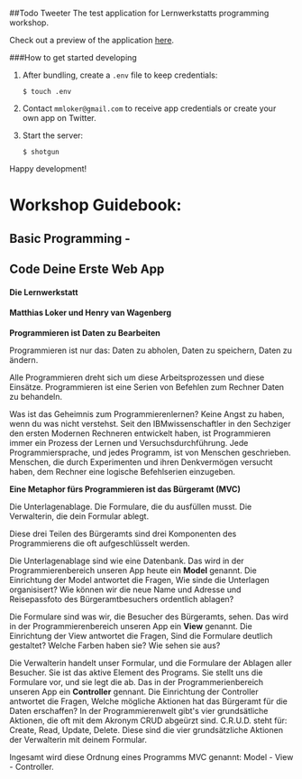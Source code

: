 ##Todo Tweeter
The test application for Lernwerkstatts programming workshop.

Check out a preview of the application [here](https://guarded-journey-2204.herokuapp.com/).

###How to get started developing

1. After bundling, create a `.env` file to keep credentials:

    `$ touch .env`

2. Contact `mmloker@gmail.com` to receive app credentials or create your own app on Twitter.
3. Start the server:

    `$ shotgun`

Happy development!

# Workshop Guidebook:
## Basic Programming - 
## Code Deine Erste Web App

#### Die Lernwerkstatt
#### Matthias Loker und Henry van Wagenberg

**Programmieren ist Daten zu Bearbeiten**

Programmieren ist nur das: Daten zu abholen, Daten zu speichern, Daten zu ändern.

Alle Programmieren dreht sich um diese Arbeitsprozessen und diese Einsätze. Programmieren ist eine Serien von Befehlen zum Rechner Daten zu behandeln.

Was ist das Geheimnis zum Programmierenlernen? Keine Angst zu haben, wenn du was nicht verstehst. Seit den IBMwissenschaftler in den Sechziger den ersten Modernen Rechneren entwickelt haben, ist Programmieren immer ein Prozess der Lernen und Versuchsdurchführung. Jede Programmiersprache, und jedes Programm, ist von Menschen geschrieben. Menschen, die durch Experimenten und ihren Denkvermögen versucht haben, dem Rechner eine logische Befehlserien einzugeben.

**Eine Metaphor fürs Programmieren ist das Bürgeramt (MVC)**

Die Unterlagenablage. Die Formulare, die du ausfüllen musst.
Die Verwalterin, die dein Formular ablegt. 

Diese drei Teilen des Bürgeramts sind drei Komponenten des Programmierens die oft aufgeschlüsselt werden. 

Die Unterlagenablage sind wie eine Datenbank. Das wird in der Programmierenbereich unseren App heute ein **Model** genannt. Die Einrichtung der Model antwortet die Fragen, Wie sinde die Unterlagen organisisert? Wie können wir die neue Name und Adresse  und Reisepassfoto des Bürgeramtbesuchers ordentlich ablagen?

Die Formulare sind was wir, die Besucher des Bürgeramts, sehen. Das wird in der Programmierenbereich unseren App ein **View** genannt. Die Einrichtung der View antwortet die Fragen, Sind die Formulare deutlich gestaltet? Welche Farben haben sie? Wie sehen sie aus?

Die Verwalterin handelt unser Formular, und die Formulare der Ablagen aller Besucher. Sie ist das aktive Element des Programs. Sie stellt uns die Formulare vor, und sie legt die ab. Das in der Programmerienbereich unseren App ein **Controller** gennant. Die Einrichtung der Controller antwortet die Fragen, Welche mögliche Aktionen hat das Bürgeramt für die Daten erschaffen? In der Programmierenwelt gibt's vier grundsätliche Aktionen, die oft mit dem Akronym CRUD abgeürzt sind. C.R.U.D. steht für: Create, Read, Update, Delete. Diese sind die vier grundsätzliche Aktionen der Verwalterin mit deinem Formular. 

Ingesamt wird diese Ordnung eines Programms MVC genannt: Model - View - Controller.
